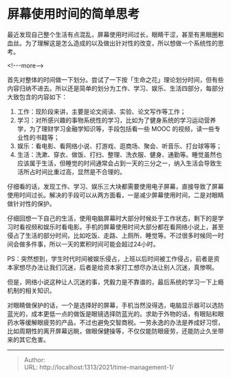 # 屏幕使用时间的简单思考


最近发现自己整个生活有点混乱，屏幕使用时间过长，眼睛干涩，甚至有黑眼圈和血丝。为了理解这是怎么造成的以及做出针对性的改变，所以想做一个系统性的思考。

&lt;!---more--&gt;

首先对整体的时间做一下划分。尝试了一下按「生命之花」理论划分时间，但有些内容归纳不进去。所以还是简单的划分为工作、学习、娱乐、生活四部分，每部分大致包含的内容如下：

1. 工作：现阶段来讲，主要是论文阅读、实验、论文写作等工作；
2. 学习：对所感兴趣的事物系统性的学习，比如为了健身系统的学习运动营养学，为了理财学习金融学知识等，手段包括看一些 MOOC 的视频，读一些专业性的书籍等；
3. 娱乐：看电影、看网络小说、打游戏、逛商场、聚会、听音乐、打台球等等；
4. 生活：洗漱、穿衣、做饭、打扫、整理、洗衣服、健身、通勤等。睡觉虽然也应该属于生活，但睡觉的时间通常会占到一天的三分之一，纳入生活会导致生活所占时间比重过高，显然是不合理的。

仔细看的话，发现工作、学习、娱乐三大块都需要使用电子屏幕，直接导致了屏幕使用时间过长。解决的手段可以从两方面看，一是减少屏幕使用时间，二是对眼睛做针对性的保护。

仔细回想一下自己的生活，使用电脑屏幕时大部分时候处于工作状态，剩下的是学习时看视频和娱乐时看电影。手机的屏幕使用时间大部分都在看网络小说上，甚至侵占了生活的部分时间，比如吃饭、走路、上厕所、睡觉等。不过很多时候同一时间会做多件事，所以一天的累积时间可能会超过24小时。

PS：突然想到，学生时代时间被娱乐侵占，上班以后时间被工作侵占，前者是资本家想尽办法让我们沉迷，后者是给资本家打工想尽办法让别人沉迷，真惨啊。

但是，网络小说这种让人沉迷的事，凭毅力是不靠谱的，最后系统的学习一下上瘾机制的相关知识。

对眼睛做保护的话，一个是选择好的屏幕，手机当然没得选，电脑显示器可以选防蓝光的，成本更低一点的做饭是眼镜选择防蓝光的。求助于外物的话，有眼贴和眼药水等缓解眼疲劳的产品，不过也避免交智商税。一劳永逸的办法是养成好习惯，比如周期性的离开屏幕远眺，做眼保健操等，不仅仅能防眼疲劳，还能防止久坐带来的其它危害。


---

> Author:   
> URL: http://localhost:1313/2021/time-management-1/  

